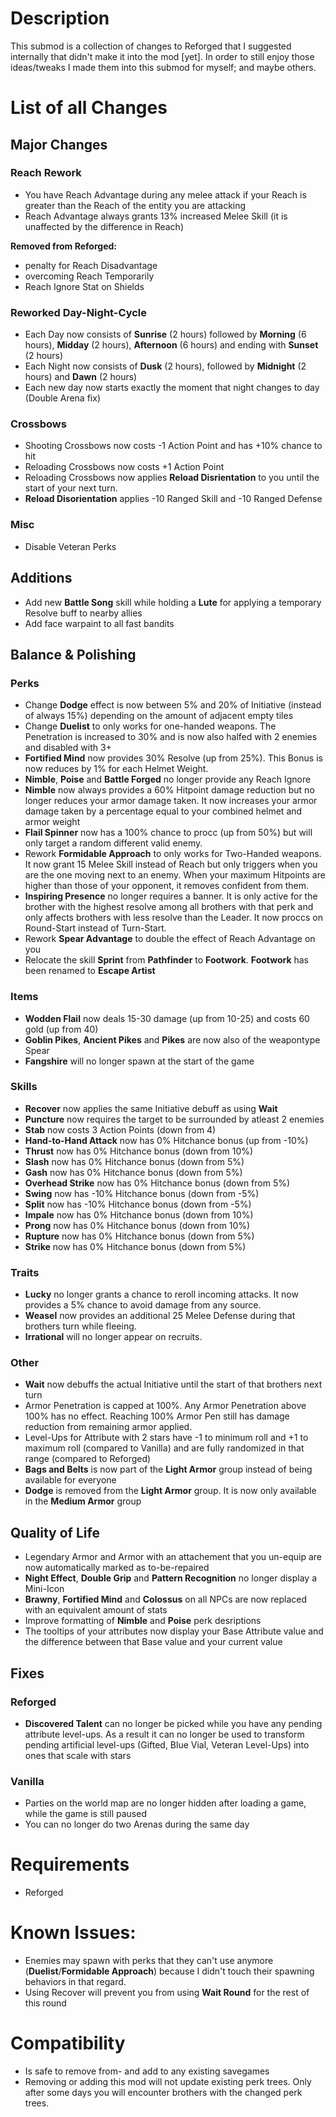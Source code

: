 # Description

This submod is a collection of changes to Reforged that I suggested internally that didn't make it into the mod [yet]. In order to still enjoy those ideas/tweaks I made them into this submod for myself; and maybe others.

# List of all Changes

## Major Changes

### Reach Rework

- You have Reach Advantage during any melee attack if your Reach is greater than the Reach of the entity you are attacking
- Reach Advantage always grants 13% increased Melee Skill (it is unaffected by the difference in Reach)

**Removed from Reforged:**
- penalty for Reach Disadvantage
- overcoming Reach Temporarily
- Reach Ignore Stat on Shields

### Reworked Day-Night-Cycle

- Each Day now consists of **Sunrise** (2 hours) followed by **Morning** (6 hours), **Midday** (2 hours), **Afternoon** (6 hours) and ending with **Sunset** (2 hours)
- Each Night now consists of **Dusk** (2 hours), followed by **Midnight** (2 hours) and **Dawn** (2 hours)
- Each new day now starts exactly the moment that night changes to day (Double Arena fix)

### Crossbows

- Shooting Crossbows now costs -1 Action Point and has +10% chance to hit
- Reloading Crossbows now costs +1 Action Point
- Reloading Crossbows now applies **Reload Disrientation** to you until the start of your next turn.
- **Reload Disorientation** applies  -10 Ranged Skill and -10 Ranged Defense

### Misc

- Disable Veteran Perks

## Additions

- Add new **Battle Song** skill while holding a **Lute** for applying a temporary Resolve buff to nearby allies
- Add face warpaint to all fast bandits

## Balance & Polishing

### Perks

- Change **Dodge** effect is now between 5% and 20% of Initiative (instead of always 15%) depending on the amount of adjacent empty tiles
- Change **Duelist** to only works for one-handed weapons. The Penetration is increased to 30% and is now also halfed with 2 enemies and disabled with 3+
- **Fortified Mind** now provides 30% Resolve (up from 25%). This Bonus is now reduces by 1% for each Helmet Weight.
- **Nimble**, **Poise** and **Battle Forged** no longer provide any Reach Ignore
- **Nimble** now always provides a 60% Hitpoint damage reduction but no longer reduces your armor damage taken. It now increases your armor damage taken by a percentage equal to your combined helmet and armor weight
- **Flail Spinner** now has a 100% chance to procc (up from 50%) but will only target a random different valid enemy.
- Rework **Formidable Approach** to only works for Two-Handed weapons. It now grant 15 Melee Skill instead of Reach but only triggers when you are the one moving next to an enemy. When your maximum Hitpoints are higher than those of your opponent, it removes confident from them.
- **Inspiring Presence** no longer requires a banner. It is only active for the brother with the highest resolve among all brothers with that perk and only affects brothers with less resolve than the Leader. It now proccs on Round-Start instead of Turn-Start.
- Rework **Spear Advantage** to double the effect of Reach Advantage on you
- Relocate the skill **Sprint** from **Pathfinder** to **Footwork**. **Footwork** has been renamed to **Escape Artist**

### Items

- **Wodden Flail** now deals 15-30 damage (up from 10-25) and costs 60 gold (up from 40)
- **Goblin Pikes**, **Ancient Pikes** and **Pikes** are now also of the weapontype Spear
- **Fangshire** will no longer spawn at the start of the game

### Skills

- **Recover** now applies the same Initiative debuff as using **Wait**
- **Puncture** now requires the target to be surrounded by atleast 2 enemies
- **Stab** now costs 3 Action Points (down from 4)
- **Hand-to-Hand Attack** now has 0% Hitchance bonus (up from -10%)
- **Thrust** now has 0% Hitchance bonus (down from 10%)
- **Slash** now has 0% Hitchance bonus (down from 5%)
- **Gash** now has 0% Hitchance bonus (down from 5%)
- **Overhead Strike** now has 0% Hitchance bonus (down from 5%)
- **Swing** now has -10% Hitchance bonus (down from -5%)
- **Split** now has -10% Hitchance bonus (down from -5%)
- **Impale** now has 0% Hitchance bonus (down from 10%)
- **Prong** now has 0% Hitchance bonus (down from 10%)
- **Rupture** now has 0% Hitchance bonus (down from 5%)
- **Strike** now has 0% Hitchance bonus (down from 5%)

### Traits

- **Lucky** no longer grants a chance to reroll incoming attacks. It now provides a 5% chance to avoid damage from any source.
- **Weasel** now provides an additional 25 Melee Defense during that brothers turn while fleeing.
- **Irrational** will no longer appear on recruits.

### Other

- **Wait** now debuffs the actual Initiative until the start of that brothers next turn
- Armor Penetration is capped at 100%. Any Armor Penetration above 100% has no effect. Reaching 100% Armor Pen still has damage reduction from remaining armor applied.
- Level-Ups for Attribute with 2 stars have -1 to minimum roll and +1 to maximum roll (compared to Vanilla) and are fully randomized in that range (compared to Reforged)
- **Bags and Belts** is now part of the **Light Armor** group instead of being available for everyone
- **Dodge** is removed from the **Light Armor** group. It is now only available in the **Medium Armor** group

## Quality of Life

- Legendary Armor and Armor with an attachement that you un-equip are now automatically marked as to-be-repaired
- **Night Effect**, **Double Grip** and **Pattern Recognition** no longer display a Mini-Icon
- **Brawny**, **Fortified Mind** and **Colossus** on all NPCs are now replaced with an equivalent amount of stats
- Improve formatting of **Nimble** and **Poise** perk desriptions
- The tooltips of your attributes now display your Base Attribute value and the difference between that Base value and your current value

## Fixes

### Reforged

- **Discovered Talent** can no longer be picked while you have any pending attribute level-ups. As a result it can no longer be used to transform pending artificial level-ups (Gifted, Blue Vial, Veteran Level-Ups) into ones that scale with stars

### Vanilla

- Parties on the world map are no longer hidden after loading a game, while the game is still paused
- You can no longer do two Arenas during the same day

# Requirements

- Reforged

# Known Issues:

- Enemies may spawn with perks that they can't use anymore (**Duelist**/**Formidable Approach**) because I didn't touch their spawning behaviors in that regard.
- Using Recover will prevent you from using **Wait Round** for the rest of this round

# Compatibility

- Is safe to remove from- and add to any existing savegames
- Removing or adding this mod will not update existing perk trees. Only after some days you will encounter brothers with the changed perk trees.
